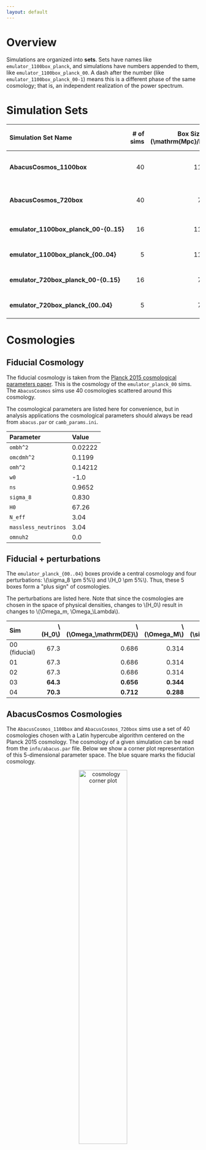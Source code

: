 ```yaml
---
layout: default
---
```


# Overview
Simulations are organized into **sets**.  Sets have names like
`emulator_1100box_planck`, and simulations have numbers appended to
them, like `emulator_1100box_planck_00`.  A dash after the number (like 
`emulator_1100box_planck_00-1`) means this is a different
phase of the same cosmology; that is, an independent realization of the power spectrum.

# Simulation Sets

<!---
- ## AbacusCosmos_1100box
  - 40 boxes of size 1100 Mpc/h and particle mass \\(\sim 4\times 10^{10}\ M_\odot\\)
  - Different cosmologies centered on Planck 2015 with identical phases in the initial conditions
  - <http://nbody.rc.fas.harvard.edu/public/AbacusCosmos/AbacusCosmos_1100box_products/>

- ## AbacusCosmos_720box
  - Same as `AbacusCosmos_1100box` above, but at higher mass resolution (\\(\sim 1\times 10^{10}\ M_\odot\\)) and smaller box size (720 Mpc/h)
  - Note these are not "zoom-in" simulations of the larger boxes, but completely independent realizations of the power spectrum
  - <http://nbody.rc.fas.harvard.edu/public/AbacusCosmos/AbacusCosmos_720box_products/>

- ## emulator_planck_1100box
  - 21 total boxes divided into two sets:
    - 17 with identical fiducial cosmologies and different phases (useful for stacking volume)
    - 4 boxes with single-parameter deviations from the Planck cosmology (useful for measuring derivatives)
  - Box size 1100 Mpc/h and particle mass \\(\sim 4\times 10^{10}\ M_\odot\\)
  - <http://nbody.rc.fas.harvard.edu/public/AbacusCosmos/emulator_1100box_planck_products/>

- ## emulator_planck_720box
  - Same as `emulator_planck_1100box` above, but at higher mass resolution (\\(\sim 1\times 10^{10}\ M_\odot\\)) and smaller box size (720 Mpc/h)
  - Note these are not "zoom-in" simulations of the larger boxes, but completely independent realizations of the power spectrum
  - <http://nbody.rc.fas.harvard.edu/public/AbacusCosmos/emulator_720box_planck_products/>
-->
  
| **Simulation Set Name** | **# of sims** | **Box Size [\\(\mathrm{Mpc}/h\\)]** | **\\(N_\mathrm{part}\\)** | **Particle Mass [\\(M_\odot/h\\)]** | **Cosmologies** | **Initial Phases** | **Output Redshifts** | **Notes** | **Browse** |
|:-------------|--------------:|------------------------------------:|--------------------------:|:------------------------------------|:----------------|:-----------|:--------------|:----------|:-----------|
| **AbacusCosmos_1100box** | 40 | 1100 | \\(1440^3\\) | \\(\sim 4\times 10^{10}\\) | Latin Hypercube centered on Planck 2015 | Matched | 1.5, 1.0, 0.7, 0.5, 0.3 | | [Browse](http://nbody.rc.fas.harvard.edu/public/AbacusCosmos/AbacusCosmos_1100box_products/) |
| **AbacusCosmos_720box** | 40 | 720 | \\(1440^3\\) | \\(\sim 1\times 10^{10}\\) | Latin Hypercube centered on Planck 2015 | Matched | 1.5, 1.0, 0.7, 0.5, 0.3, 0.1 | Not zoom-in boxes of the above | [Browse](http://nbody.rc.fas.harvard.edu/public/AbacusCosmos/AbacusCosmos_720box_products/) |
| <span style="white-space: nowrap;"> **emulator_1100box_planck_00-{0..15}** </span> | 16 | 1100 | \\(1440^3\\) | \\(\sim 4\times 10^{10}\\) | Fiducial | Independent | 0.7, 0.57, 0.5, 0.3 | Volume-building boxes | [Browse](http://nbody.rc.fas.harvard.edu/public/AbacusCosmos/emulator_1100box_planck_products/) |
| **emulator_1100box_planck_{00..04}** | 5 | 1100 | \\(1440^3\\) | \\(\sim 4\times 10^{10}\\) | Fiducial + perturbations | Matched | 0.7, 0.57, 0.5, 0.3 | Derivative-measuring boxes | [Browse](http://nbody.rc.fas.harvard.edu/public/AbacusCosmos/emulator_1100box_planck_products/) |
| **emulator_720box_planck_00-{0..15}** | 16 | 720 | \\(1440^3\\) | \\(\sim 1\times 10^{10}\\) | Fiducial | Independent | 0.7, 0.57, 0.5, 0.3, 0.1 | Volume-building boxes | [Browse](http://nbody.rc.fas.harvard.edu/public/AbacusCosmos/emulator_720box_planck_products/) |
| **emulator_720box_planck_{00..04}** | 5 | 720 | \\(1440^3\\) | \\(\sim 1\times 10^{10}\\) | Fiducial + perturbations | Matched | 0.7, 0.57, 0.5, 0.3, 0.1 | Derivative-measuring boxes | [Browse](http://nbody.rc.fas.harvard.edu/public/AbacusCosmos/emulator_720box_planck_products/) |


# Cosmologies
## Fiducial Cosmology
The fiducial cosmology is taken from the [Planck 2015 cosmological parameters paper](https://arxiv.org/abs/1502.01589).
This is the cosmology of the `emulator_planck_00` sims.  The `AbacusCosmos` sims use 40 cosmologies scattered around this cosmology.

The cosmological parameters are listed here for convenience, but in analysis applications the cosmological parameters should always be read from
`abacus.par` or `camb_params.ini`.

| **Parameter** | **Value** |
|:---------|:--------|
| `ombh^2` | 0.02222 |
| `omcdmh^2` | 0.1199 |
| `omh^2` | 0.14212 |
| `w0` | -1.0 |
| `ns` | 0.9652 |
| `sigma_8` | 0.830 |
| `H0` | 67.26 |
| `N_eff` | 3.04 |
| `massless_neutrinos` | 3.04 |
| `omnuh2` | 0.0 |

## Fiducial + perturbations
The `emulator_planck_{00..04}` boxes provide a central cosmology and four perturbations: \\(\sigma_8 \pm 5\%\\) and \\(H_0 \pm 5\%\\).  Thus, these 5 boxes form a "plus sign" of cosmologies.

The perturbations are listed here.  Note that since the cosmologies are chosen in the space of physical densities, changes to \\(H_0\\) result in changes to \\(\Omega_m, \Omega_\Lambda\\).

| **Sim**      | \\(H_0\\)   | \\(\Omega_\mathrm{DE}\\)   | \\(\Omega_M\\)   | \\(\sigma_8\\)   |
|:-------------|------------:|---------------------------:|-----------------:|-----------------:|
| 00 (fiducial)    | 67.3    | 0.686      | 0.314     | 0.83      |
| 01    | 67.3    | 0.686          | 0.314         | **0.78**      |
| 02    | 67.3    | 0.686          | 0.314         | **0.88**      |
| 03    | **64.3** | **0.656**      | **0.344**     | 0.83      |
| 04    | **70.3** | **0.712**      | **0.288**     | 0.83         |

## AbacusCosmos Cosmologies
The `AbacusCosmos_1100box` and `AbacusCosmos_720box` sims use a set of 40 cosmologies chosen with a Latin hypercube algorithm centered on the Planck 2015 cosmology.
The cosmology of a given simulation can be read from the `info/abacus.par` file.
Below we show a corner plot representation of this 5-dimensional parameter space.  The blue square marks the fiducial cosmology.

<center>
<img src="{{ site.baseurl }}{% link cosmology_corner_plot.png %}" alt="cosmology corner plot" style="width: 50%;"/>
</center>

# Initial Conditions
The initial conditions were generated by the public [zeldovich-PLT](https://github.com/lgarrison/zeldovich-PLT) code of [Garrison+2016](https://arxiv.org/abs/1605.02333).  We do not provide initial conditions files with the catalogs, but we do provide the input parameter file (`info/abacus.par`) for the IC code and the input power spectrum from [CAMB](http://camb.info/).  The initial conditions can thus be generated by re-running the IC code with those inputs; see below.

The simulations use second-order Lagrangian perturbation theory (2LPT) initial conditions, but zeldovich-PLT only outputs first order displacements.  The 2LPT corrections are generated by Abacus on-the-fly using the configuration-space method of Garrison+2016.

Two non-standard first-order corrections are implemented by zeldovich-PLT.  The first is that the displacements use the particle lattice eigenmodes rather than the curl-free continuum eigenmodes.  This eliminates transients that arise due to the discretization of the continuum dynamical system (the Vlasov-Boltzmann distribution function) into particles on small scales near \\(k_\mathrm{Nyquist}\\).  The second correction is "rescaling", in which initial mode amplitudes are adjusted to counteract the violation of linear theory that inevitably happens on small scales in particle systems.  This violation usually takes the form of growth suppression; thus the initial adjustments are mostly amplitude increases.  We choose \\(z_\mathrm{target} = 5\\) as the redshift at which the rescaled solution will match linear theory; this choice is tested in Garrison+2016.

Some simulations are referred to as "phase-matched" in the initial conditions.  This refers to initial conditions with the same random number generator seed, called `ZD_Seed` in the `abacus.par` file.  Matching this value (and `ZD_NumBlock`) between two simulations guarantees that the amplitudes and phases of the initial modes are identical between the simulations (up to differences in the input power spectrum and cosmology).

## Re-generating ICs
To re-generate the initial conditions for a given sim, make a copy of the `abacus.par` file from the simulation and pass it as the parameter file to the zeldovich-PLT code.  Most of the parameters will not need modification, but any parameters related to file paths will have to be modified to suit your system.  Specifically, the following will likely need to be updated:
<ul class="normal">
<li> <code>InitialConditionsDirectory</code>: The output directory for the IC files.</li>
<li> <code>ZD_PLT_filename</code>: The PLT eigenmodes file.  This is included with the zeldovich-PLT code (probably <code>eigmodes128</code>).</li>
<li> <code>ZD_Pk_filename</code>: The input power spectrum file (i.e. the CAMB output file).  This is included with each sim as <code>info/camb_matterpower.dat</code>.</li>
</ul>

## Power Spectra
We use CAMB to generate a linear \\(z=0\\) power spectrum for each cosmology in our grid.  We then scale the power spectrum back to \\(z_\mathrm{init}=49\\) by scaling \\(\sigma_8\\) by the ratio of the growth factors \\(D(z=49)/D(z=0)\\).  This \\(\sigma_8\\) is passed to zeldovich-PLT, which handles the re-normalization of the power spectrum.  The computation of the growth factors is done by Abacus's cosmology module, so it is consistent by construction with the simulation's cosmological evolution.  We only use massless neutrinos and include no cosmological neutrino density.  The exact CAMB inputs and outputs are available with each simulation (`info/camb_params.ini` and related `info/camb_*` files; see [Info Directory]({{ site.baseurl }}{% link data_specifications.md %}#info-directory)).
